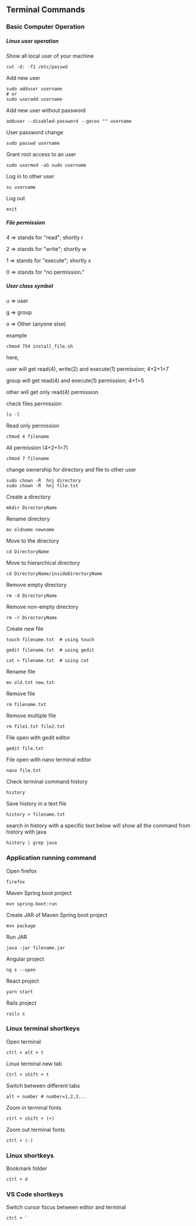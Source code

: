 ## Terminal Commands

### Basic Computer Operation

##### Linux user operation
Show all local user of your machine
```
cut -d: -f1 /etc/passwd
```
Add new user
```
sudo adduser username
# or
sudo useradd username
```
Add new user without password
```
adduser --disabled-password --gecos "" username
```
User password change
```
sudo passwd username
```

Grant root access to an user
```
sudo usermod -aG sudo username
```
Log in to other user
```
su username
```
Log out
```
exit
```

##### File permission

4 => stands for "read"; shortly r

2 => stands for "write"; shortly w

1 => stands for "execute"; shortly x

0 => stands for "no permission."

##### User class symbol
u => user

g => group

o => Other (anyone else)

example
```
chmod 754 install_file.sh
```
here,

user will get read(4), write(2) and execute(1) permission; 4+2+1=7

group will get read(4) and execute(1) permission; 4+1=5

other will get only read(4) permission


check files permission
```
ls -l
```
Read only permission 
```
chmod 4 filename
```
All permission (4+2+1=7)
```
chmod 7 filename
```
change ownership for directory and file to other user
```
sudo chown -R  hnj directory
sudo chown -R  hnj file.txt
```
Create a directory
```
mkdir DirectoryName
```
Rename directory
```
mv oldname newname
```
Move to the directory
```
cd DirectoryName
```
Move to hierarchical directory
```
cd DirectoryName/insideDirectoryName
```
Remove empty directory
```
rm -d DirectoryName
```
Remove non-empty directory
```
rm -r DirectoryName
```
Create new file
```
touch filename.txt 	# using touch

gedit filename.txt	# using gedit

cat > filename.txt	# using cat
```
Rename file  
```
mv old.txt new.txt
```
Remove file
```
rm filename.txt
```
Remove multiple file
```
rm file1.txt file2.txt
```
File open with gedit editor
```
gedit file.txt
```
File open with nano terminal editor
```
nano file.txt
```
Check terminal command history 
```
history
```
Save history in a text file
```
history > filename.txt
```
search in history with a specific text
below will show all the command from history with java
```
history | grep java
```

### Application running command
Open firefox
```
firefox
```
Maven Spring boot project
```
mvn spring-boot:run
```
Create JAR of Maven Spring boot project
```
mvn package
``` 
Run JAR
```
java -jar filename.jar
```
Angular project
```
ng s --open
```
React project
```
yarn start
```
Rails project
```
rails s
```

### Linux terminal shortkeys

Open terminal
```
ctrl + alt + t
```
Linux terminal new tab
```
Ctrl + shift + t
```
Switch between different tabs 
```
alt + number # number=1,2,3...
```
Zoom in terminal fonts
``` 
ctrl + shift + (+)
```
Zoom out terminal fonts
```
ctrl + (-)
```

### Linux shortkeys
Bookmark folder
```
ctrl + d
```
### VS Code  shortkeys
Switch cursor focus between editor and terminal 
```
ctrl + `
```
